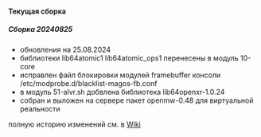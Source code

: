 #### Текущая сборка
##### Cборка 20240825
* обновления на 25.08.2024
* библиотеки lib64atomic1 lib64atomic_ops1 перенесены в модуль 10-core
* исправлен файл блокировки модулей framebuffer консоли /etc/modprobe.d/blacklist-magos-fb.conf
* в модуль 51-alvr.sh добвлена библиотека lib64openxr-1.0.24
* собран и выложен на сервере пакет openmw-0.48 для виртуальной реальности
 
полную историю изменений см. в [Wiki](https://github.com/magos-linux/magos-linux/wiki/История)
